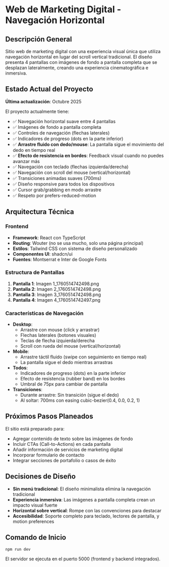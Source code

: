 # Web de Marketing Digital - Navegación Horizontal

## Descripción General
Sitio web de marketing digital con una experiencia visual única que utiliza navegación horizontal en lugar del scroll vertical tradicional. El diseño presenta 4 pantallas con imágenes de fondo a pantalla completa que se desplazan lateralmente, creando una experiencia cinematográfica e inmersiva.

## Estado Actual del Proyecto
**Última actualización**: Octubre 2025

El proyecto actualmente tiene:
- ✅ Navegación horizontal suave entre 4 pantallas
- ✅ Imágenes de fondo a pantalla completa
- ✅ Controles de navegación (flechas laterales)
- ✅ Indicadores de progreso (dots en la parte inferior)
- ✅ **Arrastre fluido con dedo/mouse**: La pantalla sigue el movimiento del dedo en tiempo real
- ✅ **Efecto de resistencia en bordes**: Feedback visual cuando no puedes avanzar más
- ✅ Navegación con teclado (flechas izquierda/derecha)
- ✅ Navegación con scroll del mouse (vertical/horizontal)
- ✅ Transiciones animadas suaves (700ms)
- ✅ Diseño responsive para todos los dispositivos
- ✅ Cursor grab/grabbing en modo arrastre
- ✅ Respeto por prefers-reduced-motion

## Arquitectura Técnica

### Frontend
- **Framework**: React con TypeScript
- **Routing**: Wouter (no se usa mucho, solo una página principal)
- **Estilos**: Tailwind CSS con sistema de diseño personalizado
- **Componentes UI**: shadcn/ui
- **Fuentes**: Montserrat e Inter de Google Fonts

### Estructura de Pantallas
1. **Pantalla 1**: Imagen 1_1760514742498.png
2. **Pantalla 2**: Imagen 2_1760514742498.png  
3. **Pantalla 3**: Imagen 3_1760514742498.png
4. **Pantalla 4**: Imagen 4_1760514742497.png

### Características de Navegación
- **Desktop**: 
  - Arrastre con mouse (click y arrastrar)
  - Flechas laterales (botones visuales)
  - Teclas de flecha izquierda/derecha
  - Scroll con rueda del mouse (vertical/horizontal)
- **Mobile**: 
  - Arrastre táctil fluido (swipe con seguimiento en tiempo real)
  - La pantalla sigue el dedo mientras arrastras
- **Todos**: 
  - Indicadores de progreso (dots) en la parte inferior
  - Efecto de resistencia (rubber band) en los bordes
  - Umbral de 75px para cambiar de pantalla
- **Transiciones**: 
  - Durante arrastre: Sin transición (sigue el dedo)
  - Al soltar: 700ms con easing cubic-bezier(0.4, 0.0, 0.2, 1)

## Próximos Pasos Planeados
El sitio está preparado para:
- Agregar contenido de texto sobre las imágenes de fondo
- Incluir CTAs (Call-to-Actions) en cada pantalla
- Añadir información de servicios de marketing digital
- Incorporar formulario de contacto
- Integrar secciones de portafolio o casos de éxito

## Decisiones de Diseño
- **Sin menú tradicional**: El diseño minimalista elimina la navegación tradicional
- **Experiencia inmersiva**: Las imágenes a pantalla completa crean un impacto visual fuerte
- **Horizontal sobre vertical**: Rompe con las convenciones para destacar
- **Accesibilidad**: Soporte completo para teclado, lectores de pantalla, y motion preferences

## Comando de Inicio
```bash
npm run dev
```

El servidor se ejecuta en el puerto 5000 (frontend y backend integrados).